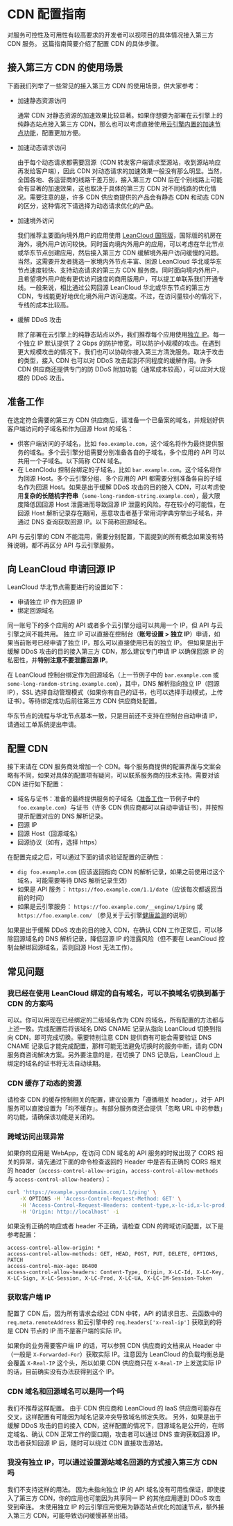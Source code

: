 # CDN 配置指南

对服务可控性及可用性有较高要求的开发者可以视项目的具体情况接入第三方 CDN 服务。
这篇指南简要介绍了配置 CDN 的具体步骤。

## 接入第三方 CDN 的使用场景

下面我们列举了一些常见的接入第三方 CDN 的使用场景，供大家参考：

- 加速静态资源访问

    通常 CDN 对静态资源的加速效果比较显著。如果你想要为部署在云引擎上的纯静态站点接入第三方 CDN，那么也可以考虑直接使用[云引擎内置的加速节点功能](custom-api-domain-guide.html#云引擎域名)，配置更加方便。

- 加速动态请求访问

    由于每个动态请求都需要回源（CDN 转发客户端请求至源站，收到源站响应再发给客户端），因此 CDN 对动态请求的加速效果一般没有那么明显。当然，全国各地、各运营商的线路千差万别，接入第三方 CDN 后在个别线路上可能会有显著的加速效果，这也取决于具体的第三方 CDN 对不同线路的优化情况。需要注意的是，许多 CDN 供应商提供的产品会有静态 CDN 和动态 CDN 的区分，这种情况下请选择为动态请求优化的产品。

- 加速境外访问

    我们推荐主要面向境外用户的应用使用 [LeanCloud 国际版][intl]，国际版的机房在海外，境外用户访问较快。同时面向境内外用户的应用，可以考虑在华北节点或华东节点创建应用，然后接入第三方 CDN 缓解境外用户访问缓慢的问题。当然，这需要开发者挑选一家境内外节点丰富、回源 LeanCloud 华北或华东节点速度较快、支持动态请求的第三方 CDN 服务商。同时面向境内外用户，且希望境外用户能有更优访问速度的商用版用户，可以提工单联系我们开通专线。一般来说，相比通过公网回源 LeanCloud 华北或华东节点的第三方 CDN，专线能更好地优化境外用户访问速度。不过，在访问量较小的情况下，专线的成本比较高。

- 缓解 DDoS 攻击

    除了部署在云引擎上的纯静态站点以外，我们推荐每个应用使用[独立 IP](custom-api-domain-guide.html#独立_IP)。每一个独立 IP 默认提供了 2 Gbps 的防护带宽，可以防护小规模的攻击。在遇到更大规模攻击的情况下，我们也可以协助你接入第三方清洗服务。取决于攻击的类型，接入 CDN 也可以对 DDoS 攻击起到不同程度的缓解作用。许多 CDN 供应商还提供专门的防 DDoS 附加功能（通常成本较高），可以应对大规模的 DDoS 攻击。

[intl]: https://leancloud.app

## 准备工作

在选定符合需要的第三方 CDN 供应商后，请准备一个已备案的域名，并规划好供客户端访问的子域名和作为回源 Host 的域名：

- 供客户端访问的子域名，比如 `foo.example.com`，这个域名将作为最终提供服务的域名。多个云引擎分组需要分别准备各自的子域名，多个应用的 API 可以共用一个子域名。以下简称 CDN 域名。
- 在 LeanClodu 控制台绑定的子域名，比如 `bar.example.com`。这个域名将作为回源 Host。多个云引擎分组、多个应用的 API 都需要分别准备各自的子域名作为回源 Host。如果是出于缓解 DDoS 攻击的目的接入 CDN，可以考虑使用**复杂的长随机字符串**（`some-long-random-string.example.com`），最大限度降低因回源 Host 泄露进而导致回源 IP 泄露的风险。存在较小的可能性，在回源 Host 解析记录存在期间，恶意攻击者基于常用词字典穷举出子域名，并通过 DNS 查询获取回源 IP。以下简称回源域名。

API 与云引擎的 CDN 不能混用，需要分别配置，下面提到的所有概念如果没有特殊说明，都不再区分 API 与云引擎服务。
## 向 LeanCloud 申请回源 IP

LeanCloud 华北节点需要进行的设置如下：

- 申请独立 IP 作为回源 IP
- 绑定回源域名

同一账号下的多个应用的 API 或者多个云引擎分组可以共用一个 IP，但 API 与云引擎之间不能共用。
独立 IP 可以直接在控制台（**账号设置 > 独立 IP**）申请，如果当前账号已经申请了独立 IP，那么可以直接使用已有的独立 IP。
但如果是出于缓解 DDoS 攻击的目的接入第三方 CDN，那么建议专门申请 IP 以确保回源 IP 的私密性，并**特别注意不要泄露回源 IP**。

在 LeanCloud 控制台绑定作为回源域名（上一节例子中的 `bar.example.com` 或 `some-long-random-string.example.com`），其中，DNS 解析指向独立 IP（回源 IP），SSL 选择自动管理模式（如果你有自己的证书，也可以选择手动模式，上传证书）。等待绑定成功后前往第三方 CDN 供应商处配置。

华东节点的流程与华北节点基本一致，只是目前还不支持在控制台自动申请 IP，请通过工单系统提出申请。

## 配置 CDN

接下来请在 CDN 服务商处增加一个 CDN。每个服务商提供的配置界面与文案会略有不同，如果对具体的配置项有疑问，可以联系服务商的技术支持。需要对该 CDN 进行如下配置：

- 域名与证书：准备的最终提供服务的子域名（[准备工作](#准备工作)一节例子中的 `foo.example.com`）与证书（许多 CDN 供应商都可以自动申请证书），并按照提示配置对应的 DNS 解析记录。
- 回源 IP
- 回源 Host（回源域名）
- 回源协议（如有，选择 https）

在配置完成之后，可以通过下面的请求验证配置的正确性：

- `dig foo.example.com` (应该返回指向 CDN 的解析记录，如果之前使用过这个域名，可能需要等待 DNS 解析记录生效)
- 如果是 API 服务： `https://foo.example.com/1.1/date`（应该每次都返回当前的时间）
- 如果是云引擎服务： `https://foo.example.com/__engine/1/ping` 或 `https://foo.example.com/` （参见关于云引擎[健康监测](leanengine_webhosting_guide-node.html#健康监测)的说明）

如果是出于缓解 DDoS 攻击的目的接入 CDN，在确认 CDN 工作正常后，可以移除回源域名的 DNS 解析记录，降低回源 IP 的泄露风险（但不要在 LeanCloud 控制台解绑回源域名，否则回源 Host 无法工作）。

## 常见问题

### 我已经在使用 LeanCloud 绑定的自有域名，可以不换域名切换到基于 CDN 的方案吗

可以。你可以用现在已经绑定的二级域名作为 CDN 的域名，所有配置的方法都与上述一致。完成配置后将该域名 DNS CNAME 记录从指向 LeanCloud 切换到指向 CDN，即可完成切换。需要特别注意 CDN 提供商有可能会需要验证 DNS CNAME 记录后才能完成配置，那样可能无法避免切换时的服务中断，请向 CDN 服务商咨询解决方案。另外要注意的是，在切换了 DNS 记录后，LeanCloud 上绑定的域名的证书将无法自动续期。

### CDN 缓存了动态的资源

请检查 CDN 的缓存控制相关的配置，建议设置为「遵循相关 header」，对于 API 服务可以直接设置为「均不缓存」。有部分服务商还会提供「忽略 URL 中的参数」的功能，请确保该功能是关闭的。

### 跨域访问出现异常

如果你的应用是 WebApp，在访问 CDN 域名的 API 服务的时候出现了 CORS 相关的异常，请先通过下面的命令检查返回的 Header 中是否有正确的 CORS 相关的 header（`access-control-allow-origin`，`access-control-allow-methods` 与 `access-control-allow-headers`）：

```sh
curl 'https://example.yourdomain.com/1.1/ping' \
    -X OPTIONS -H 'Access-Control-Request-Method: GET' \
    -H 'Access-Control-Request-Headers: content-type,x-lc-id,x-lc-prod,x-lc-session,x-lc-sign,x-lc-ua' \
    -H 'Origin: http://localhost' -i
```

如果没有正确的响应或者 header 不正确，请检查 CDN 的跨域访问配置，以下是参考配置：

```
access-control-allow-origin: *
access-control-allow-methods: GET, HEAD, POST, PUT, DELETE, OPTIONS, PATCH
access-control-max-age: 86400
access-control-allow-headers: Content-Type, Origin, X-LC-Id, X-LC-Key, X-LC-Sign, X-LC-Session, X-LC-Prod, X-LC-UA, X-LC-IM-Session-Token
```

### 获取客户端 IP

配置了 CDN 后，因为所有请求会经过 CDN 中转，API 的请求日志、云函数中的 `req.meta.remoteAddress` 和云引擎中的 `req.headers['x-real-ip']` 获取到的将是 CDN 节点的 IP 而不是客户端的实际 IP。

如果你的业务需要客户端 IP 的话，可以参照 CDN 供应商的文档来从 Header 中（一般是 `X-Forwarded-For`）获取实际 IP。注意因为 LeanCloud 的负载均衡总是会覆盖 `X-Real-IP` 这个头，所以如果 CDN 供应商只在 `X-Real-IP` 上发送实际 IP 的话，目前确实没有办法获得到这个 IP。

### CDN 域名和回源域名可以是同一个吗

我们不推荐这样配置。
由于 CDN 供应商和 LeanCloud 的 IaaS 供应商可能存在交叉，这样配置有可能因为域名记录冲突导致域名绑定失败。
另外，如果是出于缓解 DDoS 攻击的目的接入 CDN，这样配置的情况下，回源域名是公开的，在绑定域名、确认 CDN 正常工作的窗口期，攻击者可以通过 DNS 查询获取回源 IP。
攻击者获知回源 IP 后，随时可以绕过 CDN 直接攻击源站。

### 我没有独立 IP，可以通过设置源站域名回源的方式接入第三方 CDN 吗

我们不支持这样的用法。
因为未指向独立 IP 的 API 域名没有可用性保证，即使接入了第三方 CDN，你的应用也可能因为共享同一 IP 的其他应用遭到 DDoS 攻击受到牵连。
未使用独立 IP 的云引擎应用使用为静态站点优化的加速节点，额外接入第三方 CDN，可能导致访问缓慢甚至出错。 
